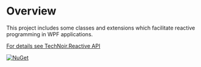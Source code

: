 ﻿# Overview
This project includes some classes and extensions which facilitate reactive programming in WPF applications.

[For details see TechNoir.Reactive API](Reactive/TechNoir_Reactive.md)

[![NuGet](https://buildstats.info/nuget/TechNoir.Reactive)](https://www.nuget.org/packages/TechNoir.Reactive)
